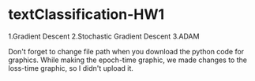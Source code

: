 # textClassification-HW1

1.Gradient Descent
2.Stochastic Gradient Descent
3.ADAM

Don't forget to change file path when you download the python code for graphics. 
While making the epoch-time graphic, we made changes to the loss-time graphic, so I didn't upload it.
